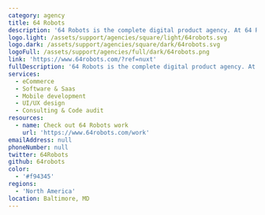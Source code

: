 ```yaml
---
category: agency
title: 64 Robots
description: '64 Robots is the complete digital product agency. At 64 Robots, everything is personal. We pride ourselves on their unique intersection of high quality code, excellent design, and personal touch.'
logo.light: /assets/support/agencies/square/light/64robots.svg
logo.dark: /assets/support/agencies/square/dark/64robots.svg
logoFull: /assets/support/agencies/full/dark/64robots.png
link: 'https://www.64robots.com/?ref=nuxt'
fullDescription: '64 Robots is the complete digital product agency. At 64 Robots, everything is personal. We pride ourselves on their unique intersection of high quality code, excellent design, and personal touch.'
services:
  - eCommerce
  - Software & Saas
  - Mobile development
  - UI/UX design
  - Consulting & Code audit
resources:
  - name: Check out 64 Robots work
    url: 'https://www.64robots.com/work'
emailAddress: null
phoneNumber: null
twitter: 64Robots
github: 64robots
color:
  - '#f94345'
regions:
  - 'North America'
location: Baltimore, MD
---
```

